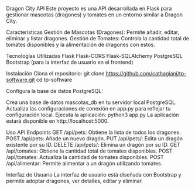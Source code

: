 Dragon City API
Este proyecto es una API desarrollada en Flask para gestionar mascotas (dragones) y tomates en un entorno similar a Dragon City.

Características
Gestión de Mascotas (Dragones): Permite añadir, editar, eliminar y listar dragones.
Gestión de Tomates: Controla la cantidad total de tomates disponibles y la alimentación de dragones con estos.

Tecnologías Utilizadas
Flask
Flask-CORS
Flask-SQLAlchemy
PostgreSQL
Bootstrap (para la interfaz de usuario en el frontend)

Instalación
Clona el repositorio:
git clone https://github.com/cathagiani/tp-software.git
cd tp-software

Configura la base de datos PostgreSQL:

Crea una base de datos mascotas_db en tu servidor local PostgreSQL.
Actualiza las configuraciones de conexión en app.py para reflejar tu configuración local.
Ejecuta la aplicación:
python3 app.py
La aplicación estará disponible en http://localhost:5000.

Uso
API Endpoints
GET /api/pets: Obtiene la lista de todos los dragones.
POST /api/pets: Añade un nuevo dragón.
PUT /api/pets/<id>: Edita un dragón existente por su ID.
DELETE /api/pets/<id>: Elimina un dragón por su ID.
GET /api/tomates: Obtiene la cantidad total de tomates disponibles.
POST /api/tomates: Actualiza la cantidad de tomates disponibles.
POST /api/alimentar: Permite alimentar a un dragón utilizando tomates.

Interfaz de Usuario
La interfaz de usuario está diseñada con Bootstrap y permite adoptar dragones, ver detalles, editar y eliminar.